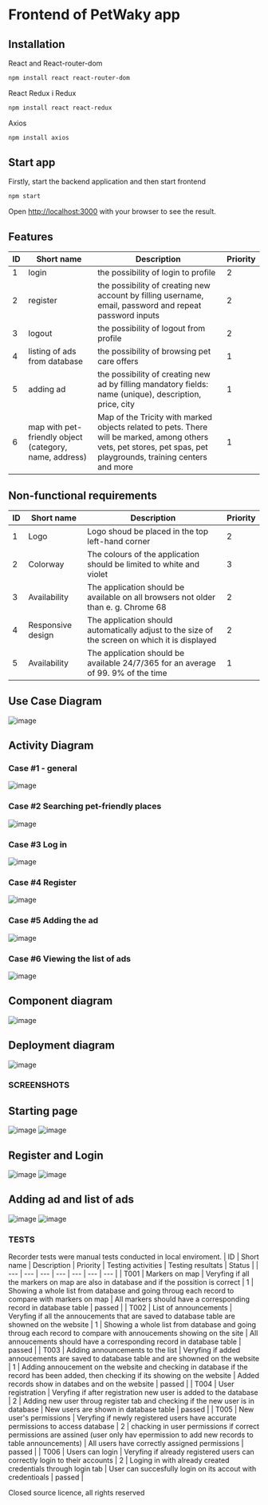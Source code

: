 # Frontend of PetWaky app

## Installation
React and React-router-dom
```bash
npm install react react-router-dom
```
React Redux i Redux
```bash
npm install react react-redux
```

Axios
```bash
npm install axios
```

## Start app
Firstly, start the backend application and then start frontend
```bash
npm start

```

Open [http://localhost:3000](http://localhost:3000) with your browser to see the result.

## Features


| ID | Short name | Description | Priority |
| --- | --- | --- | --- |
| 1 | login | the possibility of login to profile | 2 |
| 2 | register | the possibility of creating new account by filling username, email, password and repeat password inputs | 2 | 
| 3 | logout | the possibility of logout from profile | 2 |
| 4 | listing of ads from database | the possibility of browsing pet care offers | 1 |
| 5 | adding ad | the possibility of creating new ad by filling mandatory fields: name (unique), description, price, city | 1 | 
| 6 | map with pet-friendly object (category, name, address) | Map of the Tricity with marked objects related to pets. There will be marked, among others vets, pet stores, pet spas, pet playgrounds, training centers and more | 1 | 

## Non-functional requirements

| ID | Short name | Description | Priority |
| --- | --- | --- | --- |
| 1	| Logo | Logo shoud be placed in the top left-hand corner | 2 |
| 2	| Colorway	| The colours of the application should be limited to white and violet	| 3 |
| 3	| Availability	| The application should be available on all browsers not older than e. g. Chrome 68	| 2 |
| 4	| Responsive design	| The application should automatically adjust to the size of the screen on which it is displayed |	2 |
| 5	| Availability	| The application should be available 24/7/365 for an average of 99. 9% of the time |	1 |



## Use Case Diagram

![image](https://user-images.githubusercontent.com/48963185/121069025-4a144e80-c7cd-11eb-8099-ff1ca4de6916.png)

## Activity Diagram

### Case #1 - general
![image](https://user-images.githubusercontent.com/48963185/121070178-adeb4700-c7ce-11eb-815d-13f22fc8eac0.png)

### Case #2 Searching pet-friendly places
![image](https://user-images.githubusercontent.com/48963185/121069569-e9d1dc80-c7cd-11eb-8bf2-e5ba6ede701d.png)

### Case #3 Log in
![image](https://user-images.githubusercontent.com/48963185/121071057-c314a580-c7cf-11eb-83e5-03b71096f889.png)

### Case #4 Register
![image](https://user-images.githubusercontent.com/48963185/121070809-76c96580-c7cf-11eb-9b4a-0283208214ba.png)

### Case #5 Adding the ad
![image](https://user-images.githubusercontent.com/48963185/119270428-f31f4e80-bbfc-11eb-8f47-4840a8684399.png)

### Case #6 Viewing the list of ads
![image](https://user-images.githubusercontent.com/48963185/121069419-bdb65b80-c7cd-11eb-95e3-eb26cd40007b.png)

## Component diagram
![image](https://user-images.githubusercontent.com/48963185/121071143-dfb0dd80-c7cf-11eb-9fc4-b99948317992.png)

## Deployment diagram
![image](https://user-images.githubusercontent.com/48963185/121068252-55b34580-c7cc-11eb-8b2e-ec08ce27f8b5.png)

### SCREENSHOTS

## Starting page
![image](https://user-images.githubusercontent.com/48963185/119271023-ed773800-bbff-11eb-83d7-abdbcfd91476.png)
![image](https://user-images.githubusercontent.com/48963185/119271038-008a0800-bc00-11eb-8ed4-a9758155bbd8.png)

## Register and Login
![image](https://user-images.githubusercontent.com/48963185/119271060-2a432f00-bc00-11eb-8db1-ee54e6a5e957.png)
![image](https://user-images.githubusercontent.com/48963185/119271067-37f8b480-bc00-11eb-8320-80575fe0425b.png)

## Adding ad and list of ads
![image](https://user-images.githubusercontent.com/48963185/119271097-552d8300-bc00-11eb-9e37-74d2f36728bf.png)
![image](https://user-images.githubusercontent.com/48963185/119271118-65ddf900-bc00-11eb-8ebb-47599460e51a.png)



### TESTS


Recorder tests were manual tests conducted in local enviroment.
| ID | Short name | Description | Priority | Testing activities | Testing resultats	| Status |
| --- | --- | --- | --- | --- | --- | --- |
| T001	| Markers on map |	Veryfing if all the markers on map are also in database and if the possition is correct |	1	| Showing a whole list from database and going throug each record to compare with markers on map	| All markers should have a corresponding record in database table	| passed |
| T002	| List of announcements |	Veryfing if all the annoucements that are saved to database table are showned on the website | 1 |	Showing a whole list from database and going throug each record to compare with annoucements showing on the site |	All annoucements should have a corresponding record in database table |	passed |
| T003	| Adding announcements to the list	| Veryfing if added annoucements are saved to database table and are showned on the website |	1 |	Adding annoucement on the website and checking in database if the record has been added, then checking if its showing on the website |	Added records show in databes and on the website |	passed |
| T004 |	User registration	| Veryfing if after registration new user is added to the database |	2 |	Adding new user throug register tab and checking if the new user is in database	| New users are shown in database table	| passed |
| T005	| New user's permissions |	Veryfing if newly registered users have accurate permissions to access database	| 2	| chacking in user permissions if correct permissions are assined (user only hav epermission to add new records to table announcements)	| All users have correctly assigned permissions |	passed |
| T006	| Users can login |	Veryfing if already registered users can correctly login to their accounts | 2 |	Loging in with already created credentials through login tab |	User can succesfully login on its accout with credentioals |	passed |


Closed source licence, all rights reserved

